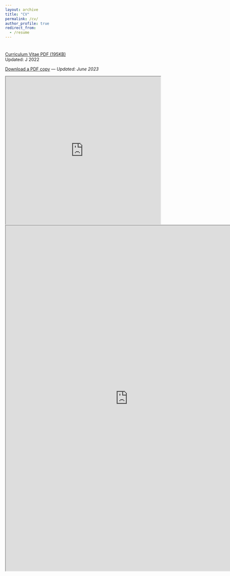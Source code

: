 ```yaml
---
layout: archive
title: "CV"
permalink: /cv/
author_profile: true
redirect_from:
  - /resume
---
```


<div class="cvbox">
<p><a href="https://hooman202.github.io/files/CV/Hooman_Hedayati_CV.pdf"><img src="" class="img-thumbnail" style="max-width:90%;display:block;margin-left:auto;margin-right:auto;margin-top:5%;"></a></p>
<div class="cvtext">
  <p><a href="https://hooman202.github.io/files/CV/Hooman_Hedayati_CV.pdf">Curriculum Vitae PDF (195KB)</a><br>
Updated: J 2022</p>
</div>
</div>


[Download a PDF copy](subdirectory/files/Hooman_Hedayati_CV.pdf) — _Updated: June 2023_


<iframe src="https://hooman202.github.io/files/CV/Hooman_Hedayati_CV.pdf" width="100%" height="480" allow="autoplay"></iframe>


<div style="width: 210mm; height: 297mm;">
  <iframe src="https://hooman202.github.io/files/CV/Hooman_Hedayati_CV.pdf" style="width: 100%; height: 100%;" allow="autoplay"></iframe>
</div>
